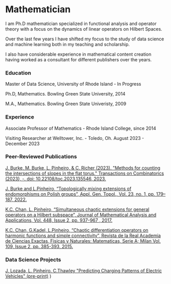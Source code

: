 # Mathematician 
I am Ph.D mathematician specialized in functional analysis and operator theory with a focus on the dynamics of linear operators on Hilbert Spaces.  

Over the last few years I have shifted my focus to the study of data science and machine learning both in my teaching and scholarship.  

I also have considerable experience in mathematical content creation having worked as a consultant for different publishers over the years.

### Education

Master of Data Science, University of Rhode Island - In Progress 

Ph.D, Mathematics.  Bowling Green State University, 2014

M.A., Mathematics. Bowling Green State Univeristy, 2009

### Experience

Associate Professor of Mathematics - Rhode Island College, since 2014

Visiting Researcher at Welltower, Inc. - Toledo, Oh.  August 2023 - December 2023

### Peer-Reviewed Publications

[J. Burke, M. Burke, L. Pinheiro, & C. Richer (2023). "Methods for counting the intersections of slopes in the flat torus." Transactions on Combinatorics (2023), -. doi: 10.22108/toc.2023.135546, 2023.](https://toc.ui.ac.ir/article_27773_5c824a257fe0d279edecdab4f38dbfe4.pdf)

[J. Burke and L.Pinheiro, “Topologically mixing extensions of endomorphisms on Polish groups”, Appl. Gen. Topol., Vol. 23, no. 1, pp. 179–187, 2022.](https://polipapers.upv.es/index.php/AGT/article/view/15187/14884)

[K.C. Chan, L. Pinheiro, “Simultaneous chaotic extensions for general operators on a Hilbert subspace”, Journal of Mathematical Analysis and Applications, Vol. 448, Issue 2, pp. 937-967 , 2017.](https://www.sciencedirect.com/science/article/pii/S0022247X16307247)

[K.C. Chan,  G.Kadel, L.Pinheiro, “Chaotic differentiation operators on harmonic functions and simple connectivity”, Revista de la Real Academia de Ciencias Exactas, Fisicas y Naturales: Matematicas, Serie A; Milan Vol. 109, Issue 2, pp. 385-393, 2015.](https://link.springer.com/article/10.1007/s13398-014-0188-0)

### Data Science Projects

[J. Lozada, L. Pinheiro. C.Thawley  "Predicting Charging Patterns of Electric Vehicles" (pre-print)]()
)

